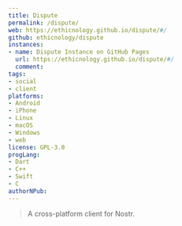 ```yaml
---
title: Dispute
permalink: /dispute/
web: https://ethicnology.github.io/dispute/#/
github: ethicnology/dispute
instances:
- name: Dispute Instance on GitHub Pages 
  url: https://ethicnology.github.io/dispute/#/
  comment: 
tags:
- social
- client
platforms:
- Android 
- iPhone 
- Linux
- macOS 
- Windows 
- web
license: GPL-3.0
progLang: 
- Dart
- C++
- Swift
- C
authorNPub:
---
```


> A cross-platform client for Nostr.

